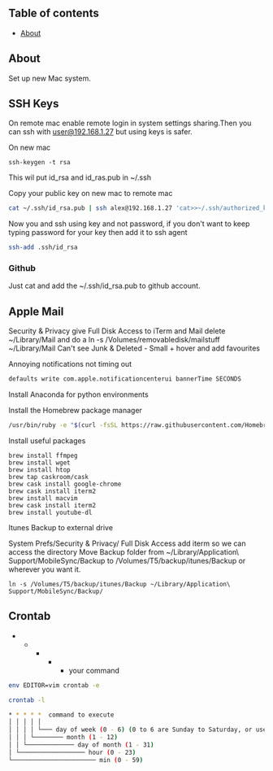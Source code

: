 
## Table of contents

- [About](#about)


## About
Set up new Mac system.

## SSH Keys

On remote mac enable remote login in system settings sharing.Then
you can ssh with user@192.168.1.27 but using keys is safer.

On new mac

```
ssh-keygen -t rsa
```
This wil put id_rsa and id_ras.pub in ~/.ssh

Copy your public key on new mac to remote mac

```sh
cat ~/.ssh/id_rsa.pub | ssh alex@192.168.1.27 'cat>>~/.ssh/authorized_keys'
```

Now you and ssh using key and not password, if you don't want to keep typing
password for your key then add it to ssh agent

```sh
ssh-add .ssh/id_rsa
```

### Github

Just cat and add the ~/.ssh/id_rsa.pub to github account.


## Apple Mail 

Security & Privacy give Full Disk Access to iTerm and Mail
delete ~/Library/Mail and do a ln -s /Volumes/removabledisk/mailstuff ~/Library/Mail
Can't see Junk & Deleted - Small + hover and add favourites

Annoying notifications not timing out
```sh
defaults write com.apple.notificationcenterui bannerTime SECONDS
```

Install Anaconda for python environments

Install the Homebrew package manager
```sh
/usr/bin/ruby -e "$(curl -fsSL https://raw.githubusercontent.com/Homebrew/install/master/install)"
```

Install useful packages
```
brew install ffmpeg
brew install wget
brew install htop
brew tap caskroom/cask
brew cask install google-chrome
brew cask install iterm2
brew install macvim
brew cask install iterm2
brew install youtube-dl
```

Itunes Backup to external drive

System Prefs/Security & Privacy/ Full Disk Access add iterm so we can access the directory
Move Backup folder from ~/Library/Application\ Support/MobileSync/Backup to /Volumes/T5/backup/itunes/Backup
or wherever you want it.

```
ln -s /Volumes/T5/backup/itunes/Backup ~/Library/Application\ Support/MobileSync/Backup/
```

## Crontab

* * * * * your command


```bash
env EDITOR=vim crontab -e

crontab -l

* * * * *  command to execute
│ │ │ │ │
│ │ │ │ └─── day of week (0 - 6) (0 to 6 are Sunday to Saturday, or use names; 7 is Sunday, the same as 0)
│ │ │ └──────── month (1 - 12)
│ │ └───────────── day of month (1 - 31)
│ └────────────────── hour (0 - 23)
└─────────────────────── min (0 - 59)
```
